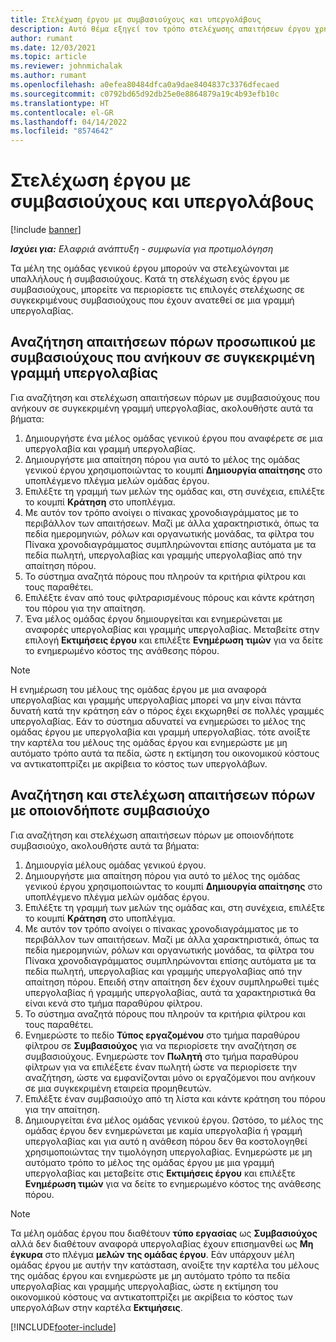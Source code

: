 ```yaml
---
title: Στελέχωση έργου με συμβασιούχους και υπεργολάβους
description: Αυτό θέμα εξηγεί τον τρόπο στελέχωσης απαιτήσεων έργου χρησιμοποιώντας συμβασιούχους ή υπεργολάβους στο Microsoft Dynamics 365 Project Operations.
author: rumant
ms.date: 12/03/2021
ms.topic: article
ms.reviewer: johnmichalak
ms.author: rumant
ms.openlocfilehash: a0efea80484dfca0a9dae8404837c3376dfecaed
ms.sourcegitcommit: c0792bd65d92db25e0e8864879a19c4b93efb10c
ms.translationtype: HT
ms.contentlocale: el-GR
ms.lasthandoff: 04/14/2022
ms.locfileid: "8574642"
---
```

# <a name="staffing-a-project-with-contract-workers-and-subcontracted-capacity"></a>Στελέχωση έργου με συμβασιούχους και υπεργολάβους

[!include [banner](../../includes/dataverse-preview.md)]

_**Ισχύει για:** Ελαφριά ανάπτυξη - συμφωνία για προτιμολόγηση_

Τα μέλη της ομάδας γενικού έργου μπορούν να στελεχώνονται με υπαλλήλους ή συμβασιούχους. Κατά τη στελέχωση ενός έργου με συμβασιούχους, μπορείτε να περιορίσετε τις επιλογές στελέχωσης σε συγκεκριμένους συμβασιούχους που έχουν ανατεθεί σε μια γραμμή υπεργολαβίας. 

## <a name="search-for-staff-resource-requirements-with-contract-workers-that-belong-to-a-specific-subcontract-line"></a>Αναζήτηση απαιτήσεων πόρων προσωπικού με συμβασιούχους που ανήκουν σε συγκεκριμένη γραμμή υπεργολαβίας

Για αναζήτηση και στελέχωση απαιτήσεων πόρων με συμβασιούχους που ανήκουν σε συγκεκριμένη γραμμή υπεργολαβίας, ακολουθήστε αυτά τα βήματα:

1. Δημιουργήστε ένα μέλος ομάδας γενικού έργου που αναφέρετε σε μια υπεργολαβία και γραμμή υπεργολαβίας.
2. Δημιουργήστε μια απαίτηση πόρου για αυτό το μέλος της ομάδας γενικού έργου χρησιμοποιώντας το κουμπί **Δημιουργία απαίτησης** στο υποπλέγμενο πλέγμα μελών ομάδας έργου.
3. Επιλέξτε τη γραμμή των μελών της ομάδας και, στη συνέχεια, επιλέξτε το κουμπί **Κράτηση** στο υποπλέγμα. 
4. Με αυτόν τον τρόπο ανοίγει ο πίνακας χρονοδιαγράμματος με το περιβάλλον των απαιτήσεων. Μαζί με άλλα χαρακτηριστικά, όπως τα πεδία ημερομηνιών, ρόλων και οργανωτικής μονάδας, τα φίλτρα του Πίνακα χρονοδιαγράμματος συμπληρώνονται επίσης αυτόματα με τα πεδία πωλητή, υπεργολαβίας και γραμμής υπεργολαβίας από την απαίτηση πόρου.
5. Το σύστημα αναζητά πόρους που πληρούν τα κριτήρια φίλτρου και τους παραθέτει. 
6. Επιλέξτε έναν από τους φιλτραρισμένους πόρους και κάντε κράτηση του πόρου για την απαίτηση. 
7. Ένα μέλος ομάδας έργου δημιουργείται και ενημερώνεται με αναφορές υπεργολαβίας και γραμμής υπεργολαβίας. Μεταβείτε στην επιλογή **Εκτιμήσεις έργου** και επιλέξτε **Ενημέρωση τιμών** για να δείτε το ενημερωμένο κόστος της ανάθεσης πόρου. 

> [!NOTE]
> Η ενημέρωση του μέλους της ομάδας έργου με μια αναφορά υπεργολαβίας και γραμμής υπεργολαβίας μπορεί να μην είναι πάντα δυνατή κατά την κράτηση εάν ο πόρος έχει εκχωρηθεί σε πολλές γραμμές υπεργολαβίας. Εάν το σύστημα αδυνατεί να ενημερώσει το μέλος της ομάδας έργου με υπεργολαβία και γραμμή υπεργολαβίας. τότε ανοίξτε την καρτέλα του μέλους της ομάδας έργου και ενημερώστε με μη αυτόματο τρόπο αυτά τα πεδία, ώστε η εκτίμηση του οικονομικού κόστους να αντικατοπτρίζει με ακρίβεια το κόστος των υπεργολάβων.

## <a name="search-for-and-staff-resource-requirements-with-any-contract-worker"></a>Αναζήτηση και στελέχωση απαιτήσεων πόρων με οποιονδήποτε συμβασιούχο

Για αναζήτηση και στελέχωση απαιτήσεων πόρων με οποιονδήποτε συμβασιούχο, ακολουθήστε αυτά τα βήματα:

1. Δημιουργία μέλους ομάδας γενικού έργου.
2. Δημιουργήστε μια απαίτηση πόρου για αυτό το μέλος της ομάδας γενικού έργου χρησιμοποιώντας το κουμπί **Δημιουργία απαίτησης** στο υποπλέγμενο πλέγμα μελών ομάδας έργου.
3. Επιλέξτε τη γραμμή των μελών της ομάδας και, στη συνέχεια, επιλέξτε το κουμπί **Κράτηση** στο υποπλέγμα. 
4. Με αυτόν τον τρόπο ανοίγει ο πίνακας χρονοδιαγράμματος με το περιβάλλον των απαιτήσεων. Μαζί με άλλα χαρακτηριστικά, όπως τα πεδία ημερομηνιών, ρόλων και οργανωτικής μονάδας, τα φίλτρα του Πίνακα χρονοδιαγράμματος συμπληρώνονται επίσης αυτόματα με τα πεδία πωλητή, υπεργολαβίας και γραμμής υπεργολαβίας από την απαίτηση πόρου. Επειδή στην απαίτηση δεν έχουν συμπληρωθεί τιμές υπεργολαβίας ή γραμμής υπεργολαβίας, αυτά τα χαρακτηριστικά θα είναι κενά στο τμήμα παραθύρου φίλτρου.
5. Το σύστημα αναζητά πόρους που πληρούν τα κριτήρια φίλτρου και τους παραθέτει.
6. Ενημερώστε το πεδίο **Τύπος εργαζομένου** στο τμήμα παραθύρου φίλτρου σε **Συμβασιούχος** για να περιορίσετε την αναζήτηση σε συμβασιούχους. Ενημερώστε τον **Πωλητή** στο τμήμα παραθύρου φίλτρων για να επιλέξετε έναν πωλητή ώστε να περιορίσετε την αναζήτηση, ώστε να εμφανίζονται μόνο οι εργαζόμενοι που ανήκουν σε μια συγκεκριμένη εταιρεία προμηθευτών.
7. Επιλέξτε έναν συμβασιούχο από τη λίστα και κάντε κράτηση του πόρου για την απαίτηση.
8. Δημιουργείται ένα μέλος ομάδας γενικού έργου. Ωστόσο, το μέλος της ομάδας έργου δεν ενημερώνεται με καμία υπεργολαβία ή γραμμή υπεργολαβίας και για αυτό η ανάθεση πόρου δεν θα κοστολογηθεί χρησιμοποιώντας την τιμολόγηση υπεργολαβίας. Ενημερώστε με μη αυτόματο τρόπο το μέλος της ομάδας έργου με μια γραμμή υπεργολαβίας και μεταβείτε στις **Εκτιμήσεις έργου** και επιλέξτε **Ενημέρωση τιμών** για να δείτε το ενημερωμένο κόστος της ανάθεσης πόρου.

> [!NOTE]
> Τα μέλη ομάδας έργου που διαθέτουν **τύπο εργασίας** ως **Συμβασιούχος** αλλά δεν διαθέτουν αναφορά υπεργολαβίας έχουν επισημανθεί ως **Μη έγκυρα** στο πλέγμα **μελών της ομάδας έργου**. Εάν υπάρχουν μέλη ομάδας έργου με αυτήν την κατάσταση, ανοίξτε την καρτέλα του μέλους της ομάδας έργου και ενημερώστε με μη αυτόματο τρόπο τα πεδία υπεργολαβίας και γραμμής υπεργολαβίας, ώστε η εκτίμηση του οικονομικού κόστους να αντικατοπτρίζει με ακρίβεια το κόστος των υπεργολάβων στην καρτέλα **Εκτιμήσεις**. 


[!INCLUDE[footer-include](../../includes/footer-banner.md)]
